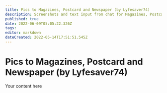 ```yaml
---
title: Pics to Magazines, Postcard and Newspaper (by Lyfesaver74)
description: Screenshots and text input from chat for Magazines, Postcard, and Newspaper
published: true
date: 2022-06-09T05:05:22.326Z
tags: 
editor: markdown
dateCreated: 2022-05-14T17:51:51.545Z
---
```


# Pics to Magazines, Postcard and Newspaper (by Lyfesaver74)
Your content here